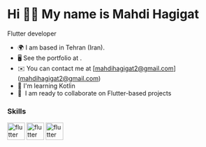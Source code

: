 

Hi 🙋‍♂️ My name is Mahdi Hagigat
======

Flutter developer

- 🌍 I am based in Tehran (Iran).
- 🖥️ See the portfolio at .
- ✉️ You can contact me at [mahdihagigat2@gmail.com] (mahdihagigat2@gmail.com)
- 🧠 I'm learning Kotlin
- 🤝  I am ready to collaborate on Flutter-based projects


### Skills

<p align="left">
<img src="https://www.vectorlogo.zone/logos/flutterio/flutterio-icon.svg" alt="flutter" width="40" height="40"/>
<img src="https://www.vectorlogo.zone/logos/dartlang/dartlang-icon.svg" alt="flutter" width="40" height="40"/>
<img src="https://www.vectorlogo.zone/logos/php/php-icon.svg" alt="flutter" width="40" height="40"/>
</p>




